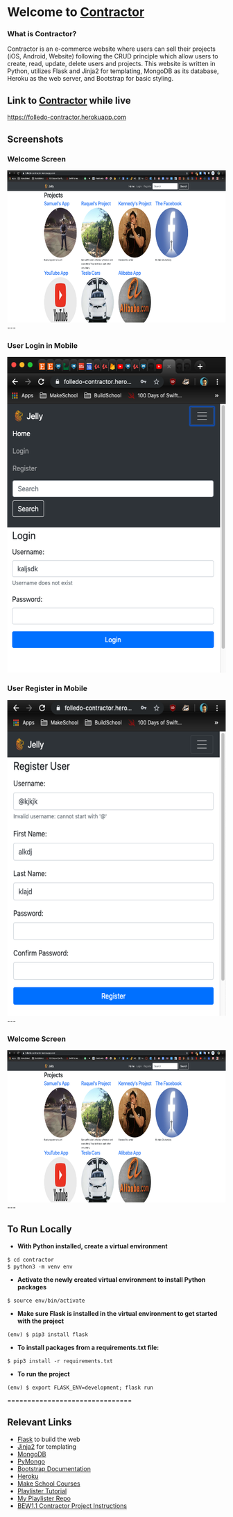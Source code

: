 # Welcome to [Contractor](https://folledo-contractor.herokuapp.com)

### What is Contractor?
Contractor is an e-commerce website where users can sell their projects (iOS, Android, Website) following the CRUD principle which allow users to create, read, update, delete users and projects. This website is written in Python, utilizes Flask and Jinja2 for templating, MongoDB as its database, Heroku as the web server, and Bootstrap for basic styling.

## Link to [Contractor](https://folledo-contractor.herokuapp.com) while live
https://folledo-contractor.herokuapp.com

## Screenshots
### Welcome Screen
<img src="/static/photos/welcome_page.PNG" width="621" height="350">
---

### User Login in Mobile
<img src="https://github.com/SamuelFolledo/Contractor/blob/master/static/photos/mob_login_user.PNG" width="536" height="726">

### User Register in Mobile
<img src="https://github.com/SamuelFolledo/Contractor/blob/master/static/photos/mob_register_user.PNG" width="536" height="726">
---


### Welcome Screen
<img src="/static/photos/welcome_page.PNG" width="621" height="350">
---



## To Run Locally
- __With Python installed, create a virtual environment__
```
$ cd contractor
$ python3 -m venv env
```
- __Activate the newly created virtual environment to install Python packages__
```
$ source env/bin/activate
```
- __Make sure Flask is installed in the virtual environment to get started with the project__
```
(env) $ pip3 install flask
```
- __To install packages from a requirements.txt file:__ 
```
$ pip3 install -r requirements.txt
```
- __To run the project__ 
```
(env) $ export FLASK_ENV=development; flask run
```
===============================


## Relevant Links
- [Flask](https://flask.palletsprojects.com/en/1.1.x/) to build the web
- [Jinja2](https://jinja.palletsprojects.com/en/2.10.x/) for templating
- [MongoDB](https://www.mongodb.com)
- [PyMongo](https://api.mongodb.com/python/current/)
- [Bootstrap Documentation](https://getbootstrap.com/docs/4.1/getting-started/introduction/)
- [Heroku](https://heroku.com)
- [Make School Courses](https://www.makeschool.com/academy)
- [Playlister Tutorial](https://www.makeschool.com/academy/track/playlistr-video-playlists-with-flask-and-mongodb-1c)
- [My Playlister Repo](https://github.com/SamuelFolledo/Playlister)
- [BEW1.1 Contractor Project Instructions](https://docs.google.com/document/d/1C8eOyLBeGMKJ2y50QwLU5tWjNb2JVcpAE4khUBIfm0U/edit#)